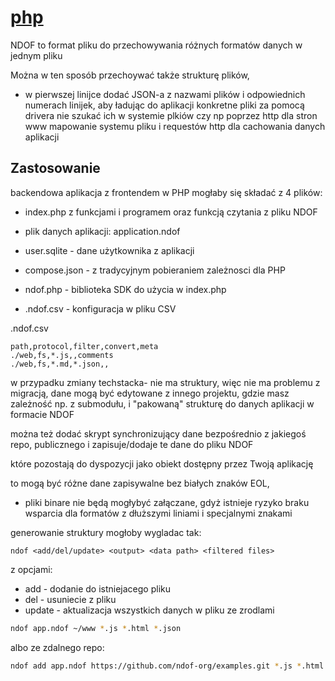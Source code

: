  # [php](http://php.ndof.org)

NDOF to format pliku do przechowywania różnych formatów danych w jednym pliku 

Można w ten sposób przechoywać także strukturę plików, 
+ w pierwszej linijce dodać JSON-a z nazwami plików i odpowiednich numerach linijek, aby ładując do aplikacji konkretne pliki za pomocą drivera nie szukać ich w systemie plkiów czy np poprzez http dla stron www 
mapowanie systemu pliku i requestów http dla cachowania danych aplikacji 

## Zastosowanie

backendowa aplikacja z frontendem w PHP mogłaby się składać z 4 plików: 

+ index.php z funkcjami i programem oraz funkcją czytania z pliku NDOF 

+ plik danych aplikacji: application.ndof 

+ user.sqlite - dane użytkownika z aplikacji 

+ compose.json - z tradycyjnym pobieraniem zależnosci dla PHP

+ ndof.php - biblioteka SDK do użycia w index.php

+ .ndof.csv - konfiguracja w pliku CSV


.ndof.csv
```csv
path,protocol,filter,convert,meta
./web,fs,*.js,,comments
./web,fs,*.md,*.json,,
```

w przypadku zmiany techstacka- nie ma struktury, więc nie ma problemu z migracją, dane mogą być edytowane z innego projektu, gdzie masz zależność np. z submodułu, i "pakowaną" strukturę do danych aplikacji w formacie NDOF 

można też dodać skrypt synchronizujący dane bezpośrednio z jakiegoś repo, publicznego i zapisuje/dodaje te dane do pliku NDOF 

które pozostają do dyspozycji jako obiekt dostępny przez Twoją aplikację 

to mogą być różne dane zapisywalne bez białych znaków EOL, 
+ pliki binare nie będą mogłybyć załączane, gdyż istnieje ryzyko braku wsparcia dla formatów z dłuższymi liniami i specjalnymi znakami

generowanie struktury mogłoby wygladac tak: 

```
ndof <add/del/update> <output> <data path> <filtered files> 
```
z opcjami: 
+ add - dodanie do istniejacego pliku
+ del - usuniecie z pliku
+ update - aktualizacja wszystkich danych w pliku ze zrodlami


```bash
ndof app.ndof ~/www *.js *.html *.json 
```

albo ze zdalnego repo:  
```bash
ndof add app.ndof https://github.com/ndof-org/examples.git *.js *.html *.json 
```

